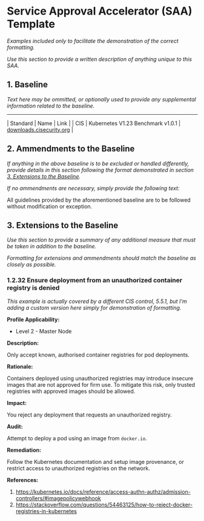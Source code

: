 # Service Approval Accelerator (SAA) Template

_Examples included only to facilitate the demonstration of the correct formatting._

_Use this section to provide a written description of anything unique to this SAA._

## 1. Baseline

_Text here may be ommitted, or optionally used to provide any supplemental information related to the baseline._

--------------------------
| Standard | Name                                            | Link                                                                  |
| CIS      | Kubernetes V1.23 Benchmark v1.0.1 | [downloads.cisecurity.org](https://learn.cisecurity.org/l/799323/2022-05-31/28qrbp) |

## 2. Ammendments to the Baseline

_If anything in the above baseline is to be excluded or handled differently, provide details in this section_
_following the format demonstrated in section [3. Extensions to the Baseline](#3-extensions-to-the-baseline)._

_If no ammendments are necessary, simply provide the following text:_

All guidelines provided by the aforementioned baseline are to be followed without modification or exception.

## 3. Extensions to the Baseline

_Use this section to provide a summary of any additional measure that must be taken in addition to the baseline._

_Formatting for extensions and ammendments should match the baseline as closely as possible._

### 1.2.32 Ensure deployment from an unauthorized container registry is denied

_This example is actually covered by a different CIS control, 5.5.1,_
_but I'm adding a custom version here simply for demonstration of formatting._

**Profile Applicability:**
- Level 2 - Master Node

**Description:**

Only accept known, authorised container registries for pod deployments.

**Rationale:**

Containers deployed using unauthorized registries may introduce insecure images that are not approved for firm use.
To mitigate this risk, only trusted registries with approved images should be allowed.

**Impact:**

You reject any deployment that requests an unauthorized registry.

**Audit:**

Attempt to deploy a pod using an image from `docker.io`.

**Remediation:**

Follow the Kubernetes documentation and setup image provenance, or restrict access to unauthorized registries on the network.

**References:**
  1. https://kubernetes.io/docs/reference/access-authn-authz/admission-controllers/#imagepolicywebhook
  1. https://stackoverflow.com/questions/54463125/how-to-reject-docker-registries-in-kubernetes
